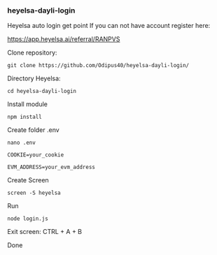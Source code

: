 ### heyelsa-dayli-login

Heyelsa auto login get point
If you can not have account register here:

https://app.heyelsa.ai/referral/RANPVS

Clone repository:
```
git clone https://github.com/Odipus40/heyelsa-dayli-login/
```

Directory Heyelsa:
```
cd heyelsa-dayli-login
```

Install module
```
npm install
```

Create folder .env
```
nano .env
```
`
COOKIE=your_cookie
`

`
EVM_ADDRESS=your_evm_address
`

Create Screen
```
screen -S heyelsa
```

Run
```
node login.js
```

Exit screen:
CTRL + A + B

Done
